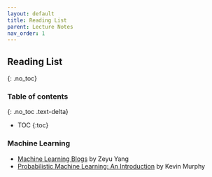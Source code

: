 ```yaml
---
layout: default
title: Reading List
parent: Lecture Notes
nav_order: 1
---
```


## Reading List
{: .no_toc}

### Table of contents
{: .no_toc .text-delta}

- TOC
{:toc}

### Machine Learning

- [Machine Learning Blogs](./machine-learning-blogs) by Zeyu Yang
- [Probabilistic Machine Learning: An Introduction](https://probml.github.io/pml-book/book1.html) by Kevin Murphy
